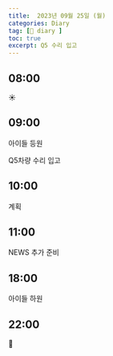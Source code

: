 ```yaml
---
title:  2023년 09월 25일 (월)
categories: Diary
tag: [📒 diary ]
toc: true
excerpt: Q5 수리 입고
---
```


## 08:00

☀️

## 09:00

아이들 등원

Q5차량 수리 입고

## 10:00

계획

## 11:00

NEWS 추가 준비

## 18:00

아이들 하원

## 22:00

🌙

<br><br><br>